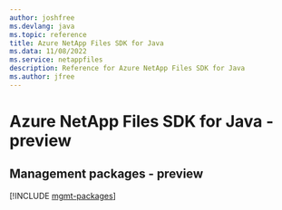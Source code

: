 ```yaml
---
author: joshfree
ms.devlang: java
ms.topic: reference
title: Azure NetApp Files SDK for Java
ms.data: 11/08/2022
ms.service: netappfiles
description: Reference for Azure NetApp Files SDK for Java
ms.author: jfree
---
```

# Azure NetApp Files SDK for Java - preview

## Management packages - preview
[!INCLUDE [mgmt-packages](netapp-files-mgmt-index.md)]